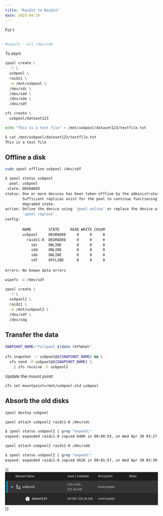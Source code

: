 ```yaml
---
title: "Raidz1 to Raidz2"
date: 2025-04-29
---
```


For t

```bash

#wipefs --all /dev/sde
```

To start:

```bash
zpool create \
  -f \
  usbpool \
  raidz1 \
  -m /mnt/usbpool \
  /dev/sdc \
  /dev/sdd \
  /dev/sde \
  /dev/sdf
```

```bash
zfs create \
  usbpool/dataset123
```

```bash
echo "This is a test file" > /mnt/usbpool/dataset123/testfile.txt
```

```bash
$ cat /mnt/usbpool/dataset123/testfile.txt
This is a test file
```

## Offline a disk

```bash
sudo zpool offline usbpool /dev/sdf
```

```bash
$ zpool status usbpool
  pool: usbpool
 state: DEGRADED
status: One or more devices has been taken offline by the administrator.
        Sufficient replicas exist for the pool to continue functioning in a
        degraded state.
action: Online the device using 'zpool online' or replace the device with
        'zpool replace'.
config:

        NAME        STATE     READ WRITE CKSUM
        usbpool     DEGRADED     0     0     0
          raidz1-0  DEGRADED     0     0     0
            sdc     ONLINE       0     0     0
            sdd     ONLINE       0     0     0
            sde     ONLINE       0     0     0
            sdf     OFFLINE      0     0     0

errors: No known data errors
```

```bash
wipefs -a /dev/sdf
```

```bash
zpool create \
  -f \
  usbpool2 \
  raidz1 \
  -m /mnt/usbpool2 \
  /dev/sdf \
  /dev/sdg
```

## Transfer the data

```bash
SNAPSHOT_NAME="fullpool_$(date +%Y%m%d)"

zfs snapshot -r usbpool@${SNAPSHOT_NAME} && \
  zfs send -R usbpool@${SNAPSHOT_NAME} \
    | zfs receive -F usbpool2
```

Update the mount point:

```bash
zfs set mountpoint=/mnt/usbpool-old usbpool
```

## Absorb the old disks

```bash
zpool destoy usbpool
```

```bash
zpool attach usbpool2 raidz1-0 /dev/sdc
```

```bash
$ zpool status usbpool2 | grep "expand:"
expand: expanded raidz1-0 copied 648K in 00:00:03, on Wed Apr 30 03:27:03 2025
```

```bash
zpool attach usbpool2 raidz1-0 /dev/sdd
```

```bash
$ zpool status usbpool2 | grep "expand:"
expand: expanded raidz1-0 copied 562K in 00:01:57, on Wed Apr 30 03:30:02 2025
```

{{<img src="finished-pool.webp">}}
